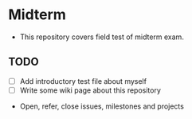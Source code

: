 Midterm
======
 * This repository covers field test of midterm exam.

## TODO

 * [ ] Add introductory test file about myself
 * [ ] Write some wiki page about this repository
 * Open, refer, close issues, milestones and projects
